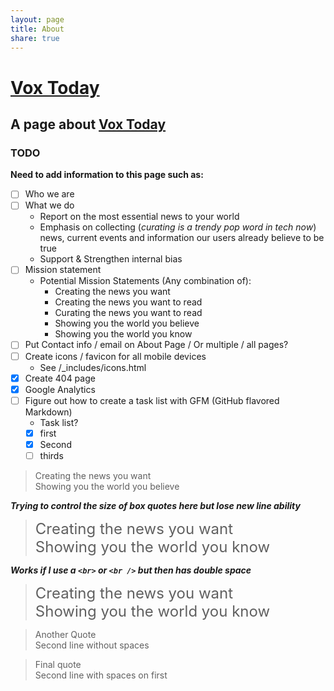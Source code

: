 ```yaml
---
layout: page
title: About
share: true
---
```


# [Vox Today](http://Vox.Today) #  

## A page about [Vox Today](http://Vox.Today) ##  

### TODO ###  
**Need to add information to this page such as:**       
 - [ ] Who we are  
 - [ ] What we do  
     - Report on the most essential news to your world  
     - Emphasis on collecting (_curating is a trendy pop word in tech now_) news, current   events and information our users already believe to be true  
     - Support & Strengthen internal bias  
 - [ ] Mission statement  
     - Potential Mission Statements (Any combination of):  
         - Creating the news you want  
         - Creating the news you want to read  
         - Curating the news you want to read  
         - Showing you the world you believe  
         - Showing you the world you know  
 - [ ] Put Contact info / email on About Page / Or multiple / all pages?
 - [ ] Create icons / favicon for all mobile devices  
     * See /_includes/icons.html  
 - [x] Create 404 page  
 - [x] Google Analytics
 - [ ] Figure out how to create a task list with GFM (GitHub flavored Markdown)  
     - Task list?  
      - [x] first    
      - [x] Second    
      - [ ] thirds    

>Creating the news you want  
> Showing you the world you believe  

**_Trying to control the size of box quotes here but lose new line ability_**  

><font size="5">Creating the news you want</font>  
> <font size="5">Showing you the world you know</font>  

**_Works if I use a `<br>` or `<br />` but then has double space_**  

><font size="5">Creating the news you want</font>  <br>
><font size="5">Showing you the world you know</font>  

> Another Quote  
> Second line without spaces  

> Final quote  
> Second line with spaces on first  

